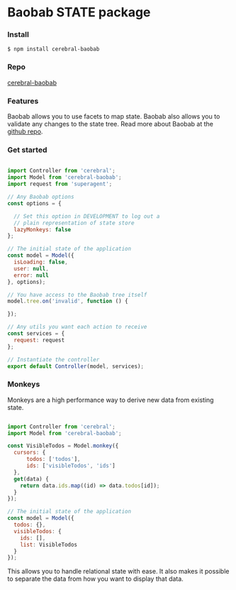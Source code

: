 # Baobab STATE package

### Install
`$ npm install cerebral-baobab`

### Repo
[cerebral-baobab](https://github.com/christianalfoni/cerebral-baobab)

### Features
Baobab allows you to use facets to map state. Baobab also allows you to validate any changes
to the state tree. Read more about Baobab at the [github repo](https://github.com/Yomguithereal/baobab/tree/v2).

### Get started

```javascript

import Controller from 'cerebral';
import Model from 'cerebral-baobab';
import request from 'superagent';

// Any Baobab options
const options = {

  // Set this option in DEVELOPMENT to log out a
  // plain representation of state store
  lazyMonkeys: false
};

// The initial state of the application
const model = Model({
  isLoading: false,
  user: null,
  error: null
}, options);

// You have access to the Baobab tree itself
model.tree.on('invalid', function () {

});

// Any utils you want each action to receive
const services = {
  request: request
};

// Instantiate the controller
export default Controller(model, services);
```

### Monkeys

Monkeys are a high performance way to derive new data from existing state.

```javascript

import Controller from 'cerebral';
import Model from 'cerebral-baobab';

const VisibleTodos = Model.monkey({
  cursors: {
      todos: ['todos'],
      ids: ['visibleTodos', 'ids']
  },
  get(data) {
    return data.ids.map((id) => data.todos[id]);
  }
});

// The initial state of the application
const model = Model({
  todos: {},
  visibleTodos: {
    ids: [],
    list: VisibleTodos
  }
});
```

This allows you to handle relational state with ease. It also makes it possible to separate the data from how you want to display that data.
